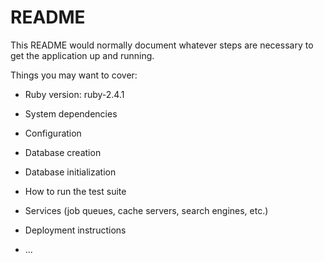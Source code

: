 # README

This README would normally document whatever steps are necessary to get the
application up and running.

Things you may want to cover:

* Ruby version: ruby-2.4.1

* System dependencies

* Configuration

* Database creation

* Database initialization

* How to run the test suite

* Services (job queues, cache servers, search engines, etc.)

* Deployment instructions

* ...
